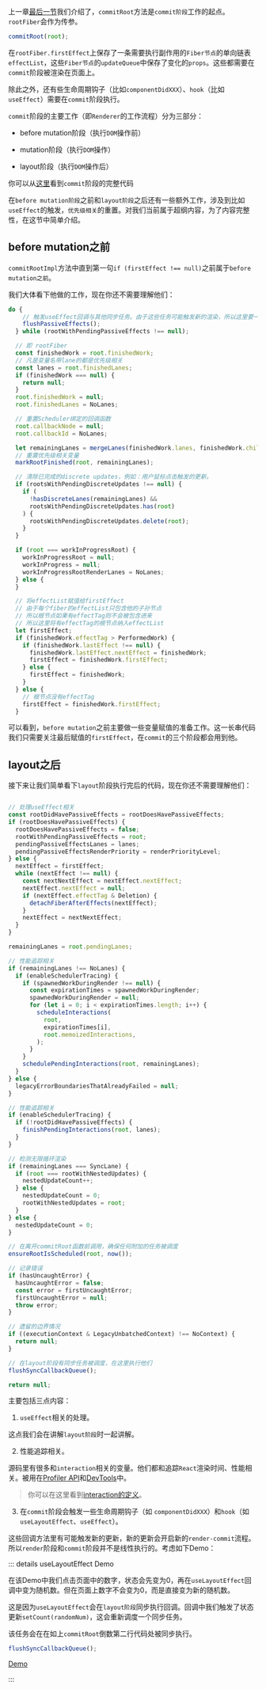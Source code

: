 上一章[最后一节](../process/completeWork.html#流程结尾)我们介绍了，`commitRoot`方法是`commit阶段`工作的起点。`rootFiber`会作为传参。

```js
commitRoot(root);
```

在`rootFiber.firstEffect`上保存了一条需要执行副作用的`Fiber节点`的单向链表`effectList`，这些`Fiber节点`的`updateQueue`中保存了变化的`props`。这些都需要在`commit`阶段被渲染在页面上。

除此之外，还有些生命周期钩子（比如`componentDidXXX`）、`hook`（比如`useEffect`）需要在`commit`阶段执行。

`commit`阶段的主要工作（即`Renderer`的工作流程）分为三部分：

- before mutation阶段（执行`DOM`操作前）

- mutation阶段（执行`DOM`操作）

- layout阶段（执行`DOM`操作后）

你可以从[这里](https://github.com/facebook/react/blob/970fa122d8188bafa600e9b5214833487fbf1092/packages/react-reconciler/src/ReactFiberWorkLoop.new.js#L1852)看到`commit`阶段的完整代码

在`before mutation阶段`之前和`layout阶段`之后还有一些额外工作，涉及到比如`useEffect`的触发，`优先级相关`的重置。对我们当前属于超纲内容，为了内容完整性，在这节中简单介绍。



## before mutation之前

`commitRootImpl`方法中直到第一句`if (firstEffect !== null)`之前属于`before mutation之前`。

我们大体看下他做的工作，现在你还不需要理解他们：

```js
do {
    // 触发useEffect回调与其他同步任务。由于这些任务可能触发新的渲染，所以这里要一直遍历执行直到没有任务
    flushPassiveEffects();
  } while (rootWithPendingPassiveEffects !== null);

  // 即 rootFiber
  const finishedWork = root.finishedWork;
  // 凡是变量名带lane的都是优先级相关
  const lanes = root.finishedLanes;
  if (finishedWork === null) {
    return null;
  }
  root.finishedWork = null;
  root.finishedLanes = NoLanes;

  // 重置Scheduler绑定的回调函数
  root.callbackNode = null;
  root.callbackId = NoLanes;

  let remainingLanes = mergeLanes(finishedWork.lanes, finishedWork.childLanes);
  // 重置优先级相关变量
  markRootFinished(root, remainingLanes);

  // 清除已完成的discrete updates，例如：用户鼠标点击触发的更新。
  if (rootsWithPendingDiscreteUpdates !== null) {
    if (
      !hasDiscreteLanes(remainingLanes) &&
      rootsWithPendingDiscreteUpdates.has(root)
    ) {
      rootsWithPendingDiscreteUpdates.delete(root);
    }
  }

  if (root === workInProgressRoot) {
    workInProgressRoot = null;
    workInProgress = null;
    workInProgressRootRenderLanes = NoLanes;
  } else {
  }

  // 将effectList赋值给firstEffect
  // 由于每个fiber的effectList只包含他的子孙节点
  // 所以根节点如果有effectTag则不会被包含进来
  // 所以这里将有effectTag的根节点纳入effectList
  let firstEffect;
  if (finishedWork.effectTag > PerformedWork) {
    if (finishedWork.lastEffect !== null) {
      finishedWork.lastEffect.nextEffect = finishedWork;
      firstEffect = finishedWork.firstEffect;
    } else {
      firstEffect = finishedWork;
    }
  } else {
    // 根节点没有effectTag
    firstEffect = finishedWork.firstEffect;
  }
```

可以看到，`before mutation`之前主要做一些变量赋值的准备工作。这一长串代码我们只需要关注最后赋值的`firstEffect`，在`commit`的三个阶段都会用到他。

## layout之后

接下来让我们简单看下`layout`阶段执行完后的代码，现在你还不需要理解他们：

```js

// 处理useEffect相关
const rootDidHavePassiveEffects = rootDoesHavePassiveEffects;
if (rootDoesHavePassiveEffects) {
  rootDoesHavePassiveEffects = false;
  rootWithPendingPassiveEffects = root;
  pendingPassiveEffectsLanes = lanes;
  pendingPassiveEffectsRenderPriority = renderPriorityLevel;
} else {
  nextEffect = firstEffect;
  while (nextEffect !== null) {
    const nextNextEffect = nextEffect.nextEffect;
    nextEffect.nextEffect = null;
    if (nextEffect.effectTag & Deletion) {
      detachFiberAfterEffects(nextEffect);
    }
    nextEffect = nextNextEffect;
  }
}

remainingLanes = root.pendingLanes;

// 性能追踪相关
if (remainingLanes !== NoLanes) {
  if (enableSchedulerTracing) {
    if (spawnedWorkDuringRender !== null) {
      const expirationTimes = spawnedWorkDuringRender;
      spawnedWorkDuringRender = null;
      for (let i = 0; i < expirationTimes.length; i++) {
        scheduleInteractions(
          root,
          expirationTimes[i],
          root.memoizedInteractions,
        );
      }
    }
    schedulePendingInteractions(root, remainingLanes);
  }
} else {
  legacyErrorBoundariesThatAlreadyFailed = null;
}

// 性能追踪相关
if (enableSchedulerTracing) {
  if (!rootDidHavePassiveEffects) {
    finishPendingInteractions(root, lanes);
  }
}

// 检测无限循环渲染
if (remainingLanes === SyncLane) {
  if (root === rootWithNestedUpdates) {
    nestedUpdateCount++;
  } else {
    nestedUpdateCount = 0;
    rootWithNestedUpdates = root;
  }
} else {
  nestedUpdateCount = 0;
}

// 在离开commitRoot函数前调用，确保任何附加的任务被调度
ensureRootIsScheduled(root, now());

// 记录错误
if (hasUncaughtError) {
  hasUncaughtError = false;
  const error = firstUncaughtError;
  firstUncaughtError = null;
  throw error;
}

// 遗留的边界情况
if ((executionContext & LegacyUnbatchedContext) !== NoContext) {
  return null;
}

// 在layout阶段有同步任务被调度，在这里执行他们
flushSyncCallbackQueue();

return null;
```

主要包括三点内容：

1. `useEffect`相关的处理。

这点我们会在讲解`layout阶段`时一起讲解。

2. 性能追踪相关。

源码里有很多和`interaction`相关的变量。他们都和追踪`React`渲染时间、性能相关。被用在[Profiler API](https://reactjs.bootcss.com/docs/profiler.html)和[DevTools](https://github.com/facebook/react-devtools/pull/1069)中。

> 你可以在这里看到[interaction的定义](https://gist.github.com/bvaughn/8de925562903afd2e7a12554adcdda16#overview)。

3. 在`commit`阶段会触发一些生命周期钩子（如 `componentDidXXX`）和`hook`（如`useLayoutEffect`、`useEffect`）。

这些回调方法里有可能触发新的更新，新的更新会开启新的`render-commit`流程。所以`render`阶段和`commit`阶段并不是线性执行的。考虑如下Demo：

::: details useLayoutEffect Demo

在该Demo中我们点击页面中的数字，状态会先变为0，再在`useLayoutEffect`回调中变为随机数。但在页面上数字不会变为0，而是直接变为新的随机数。

这是因为`useLayoutEffect`会在`layout阶段`同步执行回调。回调中我们触发了状态更新`setCount(randomNum)`，这会重新调度一个同步任务。

该任务会在在如上`commitRoot`倒数第二行代码处被同步执行。

```js
flushSyncCallbackQueue();
```

[Demo](https://code.h5jun.com/vazos/edit?html,js,output)

:::